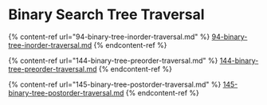 # Binary Search Tree Traversal

{% content-ref url="94-binary-tree-inorder-traversal.md" %}
[94-binary-tree-inorder-traversal.md](94-binary-tree-inorder-traversal.md)
{% endcontent-ref %}

{% content-ref url="144-binary-tree-preorder-traversal.md" %}
[144-binary-tree-preorder-traversal.md](144-binary-tree-preorder-traversal.md)
{% endcontent-ref %}

{% content-ref url="145-binary-tree-postorder-traversal.md" %}
[145-binary-tree-postorder-traversal.md](145-binary-tree-postorder-traversal.md)
{% endcontent-ref %}
